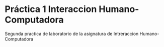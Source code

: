 # Práctica 1 Interaccion Humano-Computadora
Segunda practica de laboratorio de la asignatura de Intreraccion Humano-Computadora
